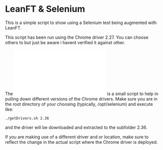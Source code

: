 # LeanFT & Selenium
This is a simple script to show using a Selenium test being augmented with LeanFT.

This script has been run using the Chrome driver 2.27.  You can choose others to but just be aware i havent verified it against other.

The ![getDrivers.sh](getDrivers.sh) is a small script to help in pulling down different versions of the Chrome drivers.  Make sure you are in the root directory of your choosing (typically, /opt/selenium) and execute like:
```
./getDrivers.sh 2.36
```

and the driver will be downloaded and extracted to the subfolder 2.36.

If you are making use of a different driver and or location, make sure to reflect the change in the actual script where the Chrome driver is deployed.
